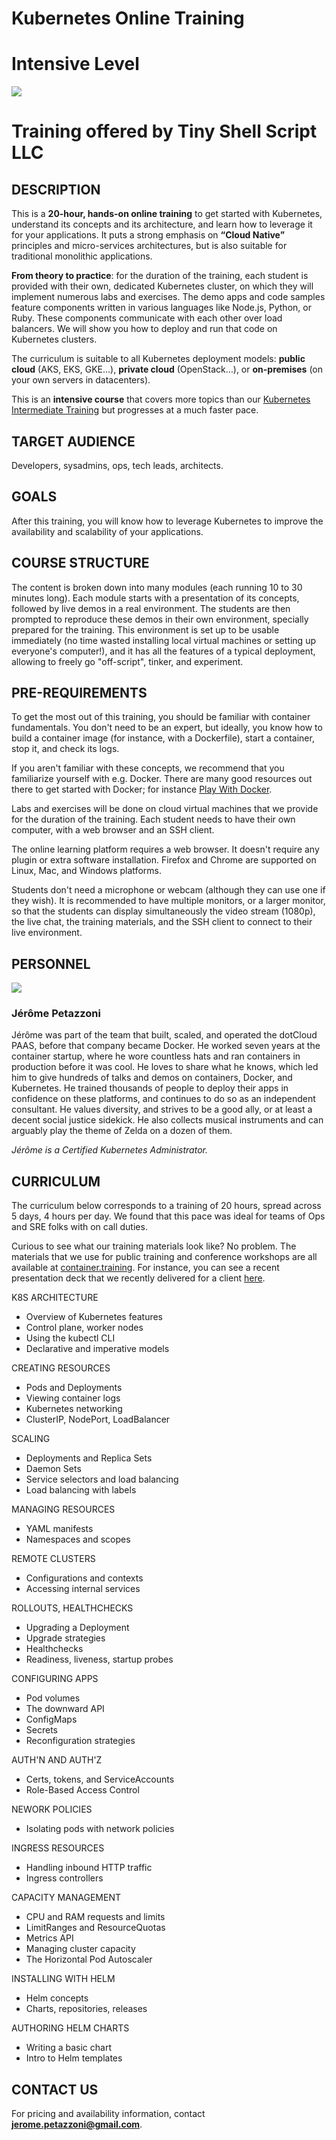 # Kubernetes Online Training

# Intensive Level

<img src="online.jpg" class="front" />

# Training offered by Tiny Shell Script LLC

<div class="pagebreak">
</div>

## DESCRIPTION

This is a **20-hour, hands-on online training** to get started with Kubernetes,
understand its concepts and its architecture, and learn how to leverage it
for your applications. It puts a strong emphasis on **“Cloud Native”** principles
and micro-services architectures, but is also suitable for traditional
monolithic applications.

**From theory to practice**: for the duration of the training, each student is
provided with their own, dedicated Kubernetes cluster, on which they
will implement numerous labs and exercises. The demo apps and code
samples feature components written in various languages like Node.js,
Python, or Ruby. These components communicate with each other over
load balancers. We will show you how to deploy and run that code
on Kubernetes clusters.

The curriculum is suitable to all Kubernetes deployment models:
**public cloud** (AKS, EKS, GKE…), **private cloud** (OpenStack…),
or **on-premises** (on your own servers in datacenters).

This is an **intensive course** that covers more topics than our
[Kubernetes Intermediate Training](kubernetes-online-intermediate.md)
but progresses at a much faster pace.


## TARGET AUDIENCE

Developers, sysadmins, ops, tech leads, architects.


## GOALS

After this training, you will know how to leverage Kubernetes to
improve the availability and scalability of your applications.


## COURSE STRUCTURE

The content is broken down into many modules (each running 10 to 30 minutes long).
Each module starts with a presentation of its concepts, followed by live demos
in a real environment. The students are then prompted to reproduce these demos
in their own environment, specially prepared for the training. This environment
is set up to be usable immediately (no time wasted installing local virtual
machines or setting up everyone's computer!), and it has all the features of
a typical deployment, allowing to freely go "off-script", tinker, and experiment.

<div class="pagebreak">
</div>

## PRE-REQUIREMENTS

To get the most out of this training, you should be familiar with container
fundamentals. You don't need to be an expert, but ideally, you know how to build
a container image (for instance, with a Dockerfile), start a container, stop it,
and check its logs.

If you aren't familiar with these concepts, we recommend that you familiarize
yourself with e.g. Docker. There are many good resources out there to get
started with Docker; for instance [Play With Docker](https://training.play-with-docker.com/beginner-linux/).

Labs and exercises will be done on cloud virtual machines that we provide
for the duration of the training. Each student needs to have their own
computer, with a web browser and an SSH client.

The online learning platform requires a web browser. It doesn't require any
plugin or extra software installation. Firefox and Chrome are supported
on Linux, Mac, and Windows platforms.

Students don't need a microphone or webcam (although they can use one
if they wish). It is recommended to have multiple monitors, or a larger
monitor, so that the students can display simultaneously the video
stream (1080p), the live chat, the training materials, and the SSH client
to connect to their live environment.

<!--
*For private training sessions: it is necessary that the network
connectivity at the training venue allows outbound TCP connections
on arbitrary ports; not just 22/80/443.*
-->


## PERSONNEL

<img src="jerome.jpg" class="mugshot" />

### Jérôme Petazzoni

Jérôme was part of the team that built, scaled, and operated the dotCloud PAAS, before that company became Docker. He worked seven years at the container startup, where he wore countless hats and ran containers in production before it was cool. He loves to share what he knows, which led him to give hundreds of talks and demos on containers, Docker, and Kubernetes. He trained thousands of people to deploy their apps in confidence on these platforms, and continues to do so as an independent consultant. He values diversity, and strives to be a good ally, or at least a decent social justice sidekick. He also collects musical instruments and can arguably play the theme of Zelda on a dozen of them.

*Jérôme is a Certified Kubernetes Administrator.*

<div class="pagebreak">
</div>

## CURRICULUM

The curriculum below corresponds to a training of 20 hours, spread across
5 days, 4 hours per day. We found that this pace was ideal
for teams of Ops and SRE folks with on call duties.

Curious to see what our training materials look like?
No problem. The materials that we use for public training
and conference workshops are all available at
[container.training](https://container.training/).
For instance, you can see a recent presentation deck
that we recently delivered for a client [here](https://2021-09-zos.container.training).

<div class="curriculum" markdown="1">
<div markdown="1">

K8S ARCHITECTURE

- Overview of Kubernetes features
- Control plane, worker nodes
- Using the kubectl CLI
- Declarative and imperative models

CREATING RESOURCES

- Pods and Deployments
- Viewing container logs
- Kubernetes networking
- ClusterIP, NodePort, LoadBalancer

SCALING

- Deployments and Replica Sets
- Daemon Sets
- Service selectors and load balancing
- Load balancing with labels

MANAGING RESOURCES

- YAML manifests
- Namespaces and scopes

REMOTE CLUSTERS

- Configurations and contexts
- Accessing internal services

ROLLOUTS, HEALTHCHECKS

- Upgrading a Deployment
- Upgrade strategies
- Healthchecks
- Readiness, liveness, startup probes

CONFIGURING APPS

- Pod volumes
- The downward API
- ConfigMaps
- Secrets
- Reconfiguration strategies

AUTH'N AND AUTH'Z

- Certs, tokens, and ServiceAccounts
- Role-Based Access Control

NEWORK POLICIES

- Isolating pods with network policies

INGRESS RESOURCES

- Handling inbound HTTP traffic
- Ingress controllers

CAPACITY MANAGEMENT

- CPU and RAM requests and limits
- LimitRanges and ResourceQuotas
- Metrics API
- Managing cluster capacity
- The Horizontal Pod Autoscaler

INSTALLING WITH HELM

- Helm concepts
- Charts, repositories, releases

AUTHORING HELM CHARTS

- Writing a basic chart
- Intro to Helm templates

</div>
</div>

## CONTACT US

For pricing and availability information, contact
**[jerome.petazzoni@gmail.com](mailto:jerome.petazzoni@gmail.com)**.

